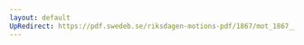```yaml
---
layout: default
UpRedirect: https://pdf.swedeb.se/riksdagen-motions-pdf/1867/mot_1867__fk__00058/mot_1867__fk__00058_001.pdf
---
```

